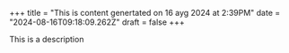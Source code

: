 +++
title = "This is content genertated on 16 ayg 2024 at 2:39PM"
date = "2024-08-16T09:18:09.262Z"
draft = false
+++

  This is a description
        